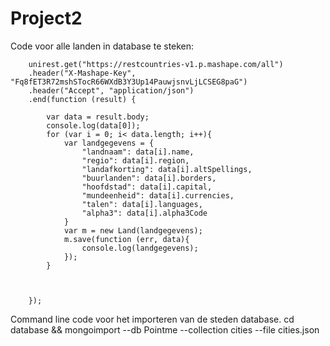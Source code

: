 # Project2

Code voor alle landen in database te steken:

		unirest.get("https://restcountries-v1.p.mashape.com/all")
		.header("X-Mashape-Key", "Fq8fET3R72mshSTocR66WXdB3Y3Up14PauwjsnvLjLCSEG8paG")
		.header("Accept", "application/json")
		.end(function (result) {
			
			var data = result.body;
			console.log(data[0]);
			for (var i = 0; i< data.length; i++){
				var landgegevens = {
					"landnaam": data[i].name,
					"regio": data[i].region,
					"landafkorting": data[i].altSpellings,
					"buurlanden": data[i].borders,
					"hoofdstad": data[i].capital,
					"mundeenheid": data[i].currencies,
					"talen": data[i].languages,
					"alpha3": data[i].alpha3Code
				}
        		var m = new Land(landgegevens);
				m.save(function (err, data){
					console.log(landgegevens);
				}); 
			}


			
		});
Command line code voor het importeren van de steden database. 
	cd database && mongoimport --db Pointme --collection cities --file cities.json
